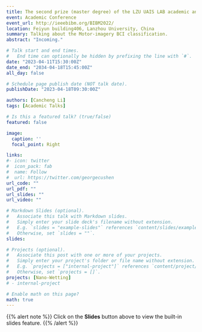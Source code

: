 ```yaml
---
title: The second prize (master degree) of the LZU UAIS LAB academic annual conference
event: Academic Conference
event_url: http://ieeebibm.org/BIBM2022/
location: Feiyun building406, Lanzhou University, China
summary: Talking about the Motor-imagery BCI classification.
abstract: "Incoming."

# Talk start and end times.
#   End time can optionally be hidden by prefixing the line with `#`.
date: "2023-04-11T15:30:00Z"
date_end: "2034-04-18T15:45:00Z"
all_day: false

# Schedule page publish date (NOT talk date).
publishDate: "2023-04-18T09:30:00Z"

authors: [Cancheng Li]
tags: [Academic Talks]

# Is this a featured talk? (true/false)
featured: false

image:
  caption: ''
  focal_point: Right

links:
#- icon: twitter
#  icon_pack: fab
#  name: Follow
#  url: https://twitter.com/georgecushen
url_code: ""
url_pdf: ""
url_slides: ""
url_video: ""

# Markdown Slides (optional).
#   Associate this talk with Markdown slides.
#   Simply enter your slide deck's filename without extension.
#   E.g. `slides = "example-slides"` references `content/slides/example-slides.md`.
#   Otherwise, set `slides = ""`.
slides: 

# Projects (optional).
#   Associate this post with one or more of your projects.
#   Simply enter your project's folder or file name without extension.
#   E.g. `projects = ["internal-project"]` references `content/project/deep-learning/index.md`.
#   Otherwise, set `projects = []`.
projects: [Nano-Wetting]
# - internal-project

# Enable math on this page?
math: true
---
```


{{% alert note %}}
Click on the **Slides** button above to view the built-in slides feature.
{{% /alert %}}
